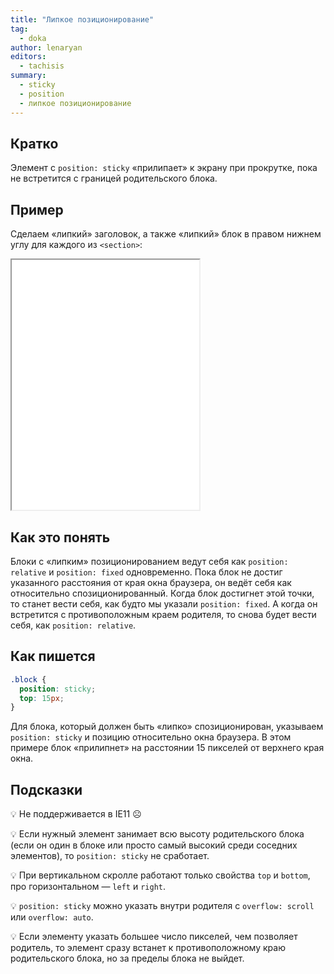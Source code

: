 ```yaml
---
title: "Липкое позиционирование"
tag:
  - doka
author: lenaryan
editors:
  - tachisis
summary:
  - sticky
  - position
  - липкое позиционирование
---
```


## Кратко

Элемент с `position: sticky` «прилипает» к экрану при прокрутке, пока не встретится с границей родительского блока.

## Пример

Сделаем «липкий» заголовок, а также «липкий» блок в правом нижнем углу для каждого из `<section>`:

<iframe title="Липкое позиционирование" src="demos/sticky.html" height="400"></iframe>

## Как это понять

Блоки с «липким» позиционированием ведут себя как `position: relative` и `position: fixed` одновременно. Пока блок не достиг указанного расстояния от края окна браузера, он ведёт себя как относительно спозиционированный. Когда блок достигнет этой точки, то станет вести себя, как будто мы указали `position: fixed`. А когда он встретится с противоположным краем родителя, то снова будет вести себя, как `position: relative`.

## Как пишется

```css
.block {
  position: sticky;
  top: 15px;
}
```

Для блока, который должен быть «липко» спозиционирован, указываем `position: sticky` и позицию относительно окна браузера. В этом примере блок «прилипнет» на расстоянии 15 пикселей от верхнего края окна.

## Подсказки

💡 Не поддерживается в IE11 ☹️

💡 Если нужный элемент занимает всю высоту родительского блока (если он один в блоке или просто самый высокий среди соседних элементов), то `position: sticky` не сработает.

💡 При вертикальном скролле работают только свойства `top` и `bottom`, про горизонтальном — `left` и `right`.

💡 `position: sticky` можно указать внутри родителя с `overflow: scroll` или `overflow: auto`.

💡 Если элементу указать большее число пикселей, чем позволяет родитель, то элемент сразу встанет к противоположному краю родительского блока, но за пределы блока не выйдет.
